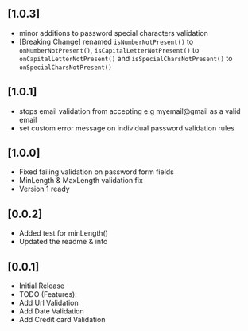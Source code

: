 ## [1.0.3]
* minor additions to password special characters validation
* [Breaking Change] renamed `isNumberNotPresent()` to `onNumberNotPresent()`, `isCapitalLetterNotPresent()` to `onCapitalLetterNotPresent()` and `isSpecialCharsNotPresent()` to `onSpecialCharsNotPresent()` 
## [1.0.1]
* stops email validation from accepting e.g myemail@gmail as a valid email
* set custom error message on individual password validation rules
## [1.0.0]
* Fixed failing validation on password form fields
* MinLength & MaxLength validation fix
* Version 1 ready
## [0.0.2]
* Added test for minLength()
* Updated the readme & info
## [0.0.1]
* Initial Release
* TODO (Features):
* Add Url Validation
* Add Date Validation
* Add Credit card Validation